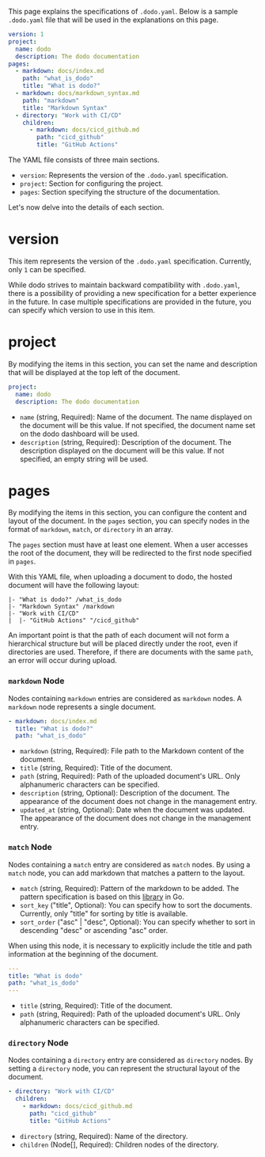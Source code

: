 This page explains the specifications of `.dodo.yaml`.
Below is a sample `.dodo.yaml` file that will be used in the explanations on this page.

```yaml
version: 1
project:
  name: dodo
  description: The dodo documentation
pages:
  - markdown: docs/index.md
    path: "what_is_dodo"
    title: "What is dodo?"
  - markdown: docs/markdown_syntax.md
    path: "markdown"
    title: "Markdown Syntax"
  - directory: "Work with CI/CD"
    children:
      - markdown: docs/cicd_github.md
        path: "cicd_github"
        title: "GitHub Actions"
```

The YAML file consists of three main sections.

* `version`: Represents the version of the `.dodo.yaml` specification.
* `project`: Section for configuring the project.
* `pages`: Section specifying the structure of the documentation.

Let's now delve into the details of each section.

# version
This item represents the version of the `.dodo.yaml` specification.
Currently, only `1` can be specified.

While dodo strives to maintain backward compatibility with `.dodo.yaml`, there is a possibility of providing a new specification for a better experience in the future.
In case multiple specifications are provided in the future, you can specify which version to use in this item.

# project
By modifying the items in this section, you can set the name and description that will be displayed at the top left of the document.

```yaml
project:
  name: dodo
  description: The dodo documentation
```

* `name` (string, Required): Name of the document. The name displayed on the document will be this value. If not specified, the document name set on the dodo dashboard will be used.
* `description` (string, Required): Description of the document. The description displayed on the document will be this value. If not specified, an empty string will be used.

# pages
By modifying the items in this section, you can configure the content and layout of the document.
In the `pages` section, you can specify nodes in the format of `markdown`, `match`, or `directory` in an array.

The `pages` section must have at least one element.
When a user accesses the root of the document, they will be redirected to the first node specified in `pages`.

With this YAML file, when uploading a document to dodo, the hosted document will have the following layout:

```
|- "What is dodo?" /what_is_dodo
|- "Markdown Syntax" /markdown
|- "Work with CI/CD"
|  |- "GitHub Actions" "/cicd_github"
```

An important point is that the path of each document will not form a hierarchical structure but will be placed directly under the root, even if directories are used.
Therefore, if there are documents with the same `path`, an error will occur during upload.


### `markdown` Node
Nodes containing `markdown` entries are considered as `markdown` nodes.
A `markdown` node represents a single document.

```yaml
- markdown: docs/index.md
  title: "What is dodo?"
  path: "what_is_dodo"
```

* `markdown` (string, Required): File path to the Markdown content of the document.
* `title` (string, Required): Title of the document.
* `path` (string, Required): Path of the uploaded document's URL. Only alphanumeric characters can be specified.
* `description` (string, Optional): Description of the document. The appearance of the document does not change in the management entry.
* `updated_at` (string, Optional): Date when the document was updated. The appearance of the document does not change in the management entry.

### `match` Node
Nodes containing a `match` entry are considered as `match` nodes.
By using a `match` node, you can add markdown that matches a pattern to the layout.

* `match` (string, Required): Pattern of the markdown to be added. The pattern specification is based on this [library](https://pkg.go.dev/v.io/v23/glob) in Go.
* `sort_key` ("title", Optional): You can specify how to sort the documents. Currently, only "title" for sorting by title is available.
* `sort_order` ("asc" | "desc", Optional): You can specify whether to sort in descending "desc" or ascending "asc" order.

When using this node, it is necessary to explicitly include the title and path information at the beginning of the document.

```yaml
---
title: "What is dodo"
path: "what_is_dodo"
---
```

* `title` (string, Required): Title of the document.
* `path` (string, Required): Path of the uploaded document's URL. Only alphanumeric characters can be specified.

### `directory` Node
Nodes containing a `directory` entry are considered as `directory` nodes.
By setting a `directory` node, you can represent the structural layout of the document.

```yaml
- directory: "Work with CI/CD"
  children:
    - markdown: docs/cicd_github.md
      path: "cicd_github"
      title: "GitHub Actions"
```

* `directory` (string, Required): Name of the directory.
* `children` (Node[], Required): Children nodes of the directory.
